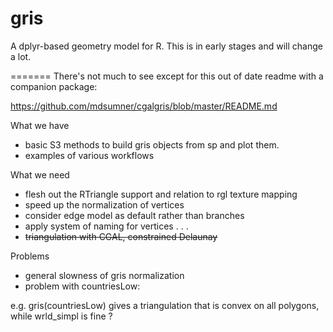 # gris

A dplyr-based geometry model for R. This is in early stages and will change a lot.

=======
There's not much to see except for this out of date readme with a companion package: 

https://github.com/mdsumner/cgalgris/blob/master/README.md

What we have 
 
* basic S3 methods to build gris objects from sp and plot them. 
* examples of various workflows


What we need

* flesh out the RTriangle support and relation to rgl texture mapping
* speed up the normalization of vertices
* consider edge model as default rather than branches
* apply system of naming for vertices . . .
* ~~triangulation with CGAL, constrained Delaunay~~


Problems

* general slowness of gris normalization
* problem with countriesLow: 

e.g. gris(countriesLow) gives a triangulation that is convex on all polygons, while wrld_simpl is fine ?







